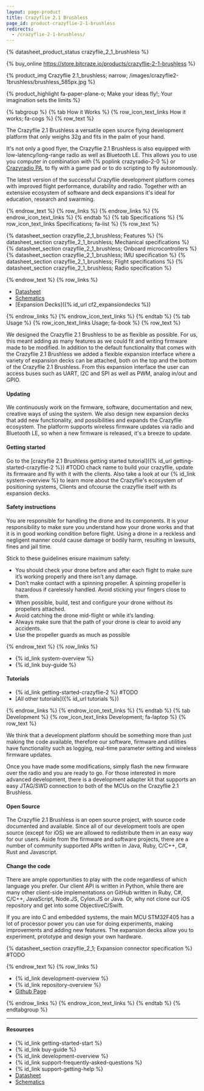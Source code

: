 ```yaml
---
layout: page-product
title: Crazyflie 2.1 Brushless
page_id: product-crazyflie-2-1-brushless
redirects:
  - /crazyflie-2-1-brushless/
---
```

{% datasheet_product_status crazyflie_2_1_brushless  %}

{% buy_online https://store.bitcraze.io/products/crazyflie-2-1-brushless %}

{% product_img Crazyflie 2.1_brushless; narrow;
/images/crazyflie2-1brushless/brushless_585px.jpg
%}


{% product_highlight
fa-paper-plane-o;
Make your ideas fly!; Your imagination sets the limits
%}







{% tabgroup %}
{% tab How it Works %}
{% row_icon_text_links How it works; fa-cogs %}
{% row_text %}

The Crazyflie 2.1 Brushless a versatile open source flying development platform that only weighs 32g and fits in the palm of your hand.

It's not only a good flyer, the Crazyflie 2.1 Brushless is also equipped with low-latency/long-range
radio as well as Bluetooth LE. This allows you to use you computer in combination with {% poplink crazyradio-2-0 %} or [Crazyradio PA](/products/crazyradio-pa/), to fly with a game pad or to do scripting to fly autonomously.

The latest version of the successful Crazyflie development platform comes with improved flight performance, durability and radio. Together with an extensive ecosystem of software and deck expansions it's ideal for education, research and swarming.



{% endrow_text %}
{% row_links %}
{% endrow_links %}
{% endrow_icon_text_links %}
{% endtab %}
{% tab Specifications %}
{% row_icon_text_links Specifications; fa-list %}
{% row_text %}

{% datasheet_section crazyflie_2_1_brushless; Features %}
{% datasheet_section crazyflie_2_1_brushless; Mechanical specifications %}
{% datasheet_section crazyflie_2_1_brushless; Onboard microcontrollers %}
{% datasheet_section crazyflie_2_1_brushless; IMU specification %}
{% datasheet_section crazyflie_2_1_brushless; Flight specifications %}
{% datasheet_section crazyflie_2_1_brushless; Radio specification %}


{% endrow_text %}
{% row_links %}

- [Datasheet](/documentation/hardware/crazyflie_2_1_brushless/crazyflie_2_1_brushless-datasheet.pdf)
- [Schematics](/documentation/hardware/crazyflie_2_1_brushless/cf2.1_bl_schematics_Rev.G.pdf)
- [Expansion Decks]({% id_url cf2_expansiondecks %})


{% endrow_links %}
{% endrow_icon_text_links %}
{% endtab %}
{% tab Usage %}
{% row_icon_text_links Usage; fa-book %}
{% row_text %}

We designed the Crazyflie 2.1 Brushless to be as flexible as possible. For us, this meant adding as many features as we could fit and writing firmware made to be modified. In addition to the default functionality that comes with the Crazyflie 2.1 Brushless we added a flexible expansion interface where a variety of expansion
decks can be attached, both on the top and the bottom of the Crazyflie 2.1 Brushless. From this expansion interface the user can access buses
such as UART, I2C and SPI as well as PWM, analog in/out and GPIO.

#### Updating

We continuously work on the firmware, software, documentation and new, creative ways of using
the system. We also design new expansion decks that add new functionality,
and possibilities and expands the Crazyflie ecosystem.
The platform supports wireless firmware
updates via radio and Bluetooth LE, so when a new firmware is released,
it's a breeze to update.

#### Getting started

Go to the [crazyflie 2.1 Brushless getting started tutorial]({% id_url getting-started-crazyflie-2 %})  #TODO chack name to build your crazyflie, update its firmware and fly with it with the clients. Also take a look at our {% id_link system-overview %} to learn more about the Crazyflie's ecosystem of positioning systems, Clients and ofcourse the crazyflie itself with its expansion decks.


#### Safety instructions

You are responsible for handling the drone and its components. It is your responsibility to make sure you understand how your drone works and that it is in good working condition before flight. Using a drone in a reckless and negligent manner could cause damage or bodily harm, resulting in lawsuits, fines and jail time.

Stick to these guidelines ensure maximum safety:
- You should check your drone before and after each flight to make sure it’s working properly and there isn’t any damage.
- Don’t make contact with a spinning propeller. A spinning propeller is hazardous if carelessly handled. Avoid sticking your fingers close to them.
- When possible, build, test and configure your drone without its propellers attached.
- Avoid catching the drone mid-flight or while it’s landing.
- Always make sure that the path of your drone is clear to avoid any accidents.
- Use the propeller guards as much as possible


{% endrow_text %}
{% row_links %}

* {% id_link system-overview %}
* {% id_link buy-guide %}
#### Tutorials
* {% id_link getting-started-crazyflie-2 %} #TODO
* [All other tutorials]({% id_url tutorials %})

{% endrow_links %}
{% endrow_icon_text_links %}
{% endtab %}
{% tab Development %}
{% row_icon_text_links Development;  fa-laptop %}
{% row_text %}

We think that a development platform should be something more than
just making the code available, therefore our software, firmware
and utilities have functionality such as logging, real-time parameter setting and
wireless firmware updates.

Once you have made some modifications, simply flash the new firmware
over the radio and you are ready to go.
For those interested in more advanced development, there is a
development adapter kit that supports an easy JTAG/SWD connection to
both of the MCUs on the Crazyflie 2.1 Brushless.

#### Open Source

The Crazyflie 2.1 Brushless is an open source project, with source code documented and available.
Since all of our development tools are open source (except for iOS) we are
allowed to redistribute them in an easy way for our users. Aside from the
firmware and software projects, there are a number of community
supported APIs written in Java, Ruby, C/C++, C#, Rust and Javascript.

#### Change the code

There are ample opportunities to play with the code regardless of which language you prefer.
Our client API is written in Python, while there are many other client-side implementations on GitHub written
in Ruby, C#, C/C++, JavaScript, Node.JS, Cylon.JS or Java.
Or, why not clone our iOS repository and get into some ObjectiveC/Swift.

If you are into C and embedded systems, the main MCU STM32F405 has a lot of processor power you can use for doing experiments, making improvements and adding new features.
The expansion decks allow you to experiment, prototype and design your own hardware.


{% datasheet_section crazyflie_2_1; Expansion connector specification %} #TODO



{% endrow_text %}
{% row_links %}
- {% id_link development-overview %}
- {% id_link repository-overview %}
- [Github Page](https://github.com/bitcraze)

{% endrow_links %}
{% endrow_icon_text_links %}
{% endtab %}
{% endtabgroup %}



---

#### Resources

- {% id_link getting-started-start %}
- {% id_link buy-guide %}
- {% id_link development-overview %}
- {% id_link support-frequently-asked-questions %}
- {% id_link support-getting-help %}
- [Datasheet](/documentation/hardware/crazyflie_2_1_brushless/crazyflie_2_1_brushless-datasheet.pdf)
- [Schematics](/documentation/hardware/crazyflie_2_1_brushless/cf2.1_bl_schematics_Rev.G.pdf)
